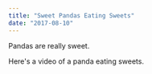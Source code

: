 ```yaml
---
title: "Sweet Pandas Eating Sweets"
date: "2017-08-10"
---
```


Pandas are really sweet.

Here's a video of a panda eating sweets.

<!-- <iframe width="560" height="315" src="https://www.youtube.com/embed/4n0xNbfJLR8" frameborder="0" allowfullscreen></iframe> -->
